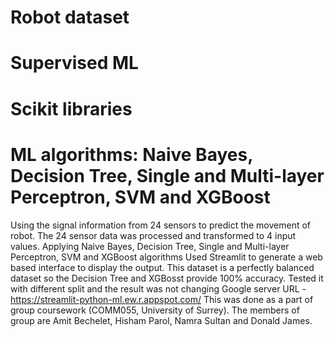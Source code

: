 # Robot dataset
# Supervised ML
# Scikit libraries
# ML algorithms: Naive Bayes, Decision Tree, Single and Multi-layer Perceptron, SVM and XGBoost 
Using the signal information from 24 sensors to predict the movement of robot.
The 24 sensor data was processed and transformed to 4 input values. 
Applying Naive Bayes, Decision Tree, Single and Multi-layer Perceptron, SVM and XGBoost algorithms
Used Streamlit to generate a web based interface to display the output.
This dataset is a perfectly balanced dataset so the Decision Tree and XGBosst provide 100% accuracy. Tested it with different split and the result was not changing
Google server URL - https://streamlit-python-ml.ew.r.appspot.com/
This was done as a part of group coursework (COMM055, University of Surrey). 
The members of group are Amit Bechelet, Hisham Parol, Namra Sultan and Donald James.

